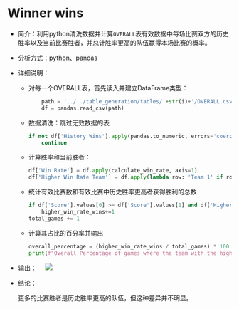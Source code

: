 # Winner wins

- 简介：利用python清洗数据并计算`OVERALL`表有效数据中每场比赛双方的历史胜率以及当前比赛胜者，并总计胜率更高的队伍赢得本场比赛的概率。

- 分析方式：python、pandas

- 详细说明：
  
  - 对每一个OVERALL表，首先读入并建立DataFrame类型：
    
    ```python
        path = '../../table_generation/tables/'+str(i)+'/OVERALL.csv'
        df = pandas.read_csv(path)
    ```
  
  - 数据清洗：跳过无效数据的表
    
    ```python
    if not df['History Wins'].apply(pandas.to_numeric, errors='coerce').notna().all():
        continue
    ```
  
  - 计算胜率和当前胜者：
    
    ```python
    df['Win Rate'] = df.apply(calculate_win_rate, axis=1)
    df['Higher Win Rate Team'] = df.apply(lambda row: 'Team 1' if row['Win Rate'] > (1 - row['Win Rate']) else 'Team 2', axis=1)
    ```
  
  - 统计有效比赛数和有效比赛中历史胜率更高者获得胜利的总数
    
    ```python
    if df['Score'].values[0] >= df['Score'].values[1] and df['Higher Win Rate Team'].values[0]=='Team 1':
        higher_win_rate_wins+=1
    total_games += 1
    ```
  
  - 计算其占比的百分率并输出
    
    ```python
    overall_percentage = (higher_win_rate_wins / total_games) * 100
    print(f"Overall Percentage of games where the team with the higher win rate wins: {overall_percentage:.2f}%")
    ```

- 输出：     ![](C:\Users\Mad_Mas\AppData\Roaming\marktext\images\2023-07-01-02-02-55-image.png)

- 结论：
  
  更多的比赛胜者是历史胜率更高的队伍，但这种差异并不明显。
